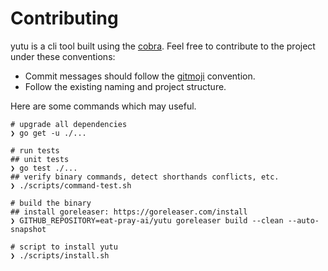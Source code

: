 # Contributing

yutu is a cli tool built using the [cobra](https://github.com/spf13/cobra). Feel free to contribute to the project under these conventions:

- Commit messages should follow the [gitmoji](https://gitmoji.dev) convention.
- Follow the existing naming and project structure.

Here are some commands which may useful.

```shell
# upgrade all dependencies
❯ go get -u ./...

# run tests
## unit tests
❯ go test ./...
## verify binary commands, detect shorthands conflicts, etc.
❯ ./scripts/command-test.sh

# build the binary
## install goreleaser: https://goreleaser.com/install
❯ GITHUB_REPOSITORY=eat-pray-ai/yutu goreleaser build --clean --auto-snapshot

# script to install yutu
❯ ./scripts/install.sh
```
